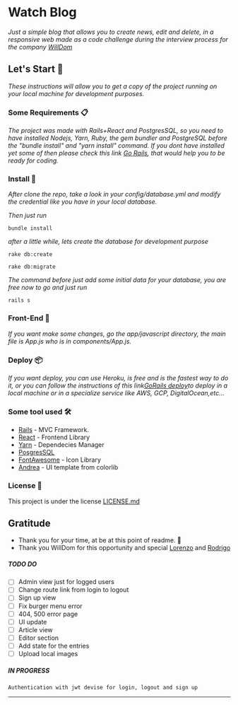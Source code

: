 # Watch Blog

_Just a simple blog that allows you to create news, edit and delete, in a responsive web made as a code challenge during the interview process for the company [WillDom](https://willdom.com/)_

## Let's Start 🚀

_These instructions will allow you to get a copy of the project running on your local machine for development purposes._

###  Some Requirements 📋

_The project was made with Rails+React and PostgresSQL, so you need to have installed Nodejs, Yarn, Ruby, the gem bundler and PostgreSQL before the "bundle install" and "yarn install" command. If you dont have installed yet some of then please check this link [Go Rails](https://gorails.com/setup/ubuntu/20.04), that would help you to be ready for coding._

### Install 🔧

_After clone the repo, take a look in your config/database.yml and modify the credential like you have in your local database._


_Then just run_

```
bundle install
```

_after a little while, lets create the database for development purpose_

```
rake db:create

rake db:migrate
```

_The command before just add some initial data for your database, you are free now to go and just run_
```
rails s
```

### Front-End 🔩

_If you want make some changes, go the app/javascript directory, the main file is App.js who is in components/App.js._

### Deploy 📦

_If you want deploy, you can use Heroku, is free and is the fastest way to do it, or you can follow the instructions of this link[GoRails deploy](https://gorails.com/deploy/ubuntu/20.04)to deploy in a local machine or in a specialize service like AWS, GCP, DigitalOcean,etc..._

### Some tool used 🛠️

* [Rails](https://guides.rubyonrails.org/) - MVC Framework.
* [React](https://es.reactjs.org/) - Frontend Library
* [Yarn](https://yarnpkg.com/) - Dependecies Manager
* [PosgresSQL](https://www.postgresql.org/)
* [FontAwesome](https://fontawesome.com/how-to-use/on-the-web/using-with/react) - Icon Library
* [Andrea](https://technext.github.io/andrea/index.html) - UI template from colorlib 

### License 📄

This project is under the license [LICENSE.md](LICENSE.md)

## Gratitude

* Thank you for your time, at be at this point of readme. 📢
* Thank you WillDom for this opportunity and special [Lorenzo](https://www.linkedin.com/in/lorenzoserafinic) and [Rodrigo](https://www.linkedin.com/in/rodrigo-parra-104205117/)

##### TODO DO
- [ ] Admin view just for logged users
- [ ] Change route link from login to logout
- [ ] Sign up view
- [ ] Fix burger menu error
- [ ] 404, 500 error page
- [ ] UI update
- [ ] Article view
- [ ] Editor section
- [ ] Add state for the entries
- [ ] Upload local images

##### IN PROGRESS
    Authentication with jwt devise for login, logout and sign up
---
